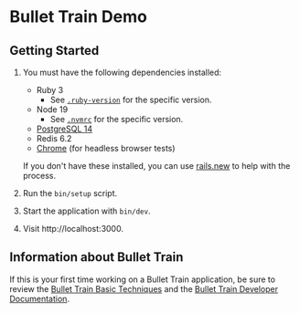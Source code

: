 # Bullet Train Demo

## Getting Started

1. You must have the following dependencies installed:

   - Ruby 3
     - See [`.ruby-version`](.ruby-version) for the specific version.
   - Node 19
     - See [`.nvmrc`](.nvmrc) for the specific version.
   - [PostgreSQL 14](https://www.postgresql.org/)
   - Redis 6.2
   - [Chrome](https://www.google.com/search?q=chrome) (for headless browser tests)

   If you don't have these installed, you can use [rails.new](https://rails.new) to help with the process.

2. Run the `bin/setup` script.
3. Start the application with `bin/dev`.
4. Visit http://localhost:3000.

## Information about Bullet Train

If this is your first time working on a Bullet Train application, be sure to review the [Bullet Train Basic Techniques](https://bullettrain.co/docs/getting-started) and the [Bullet Train Developer Documentation](https://bullettrain.co/docs).
